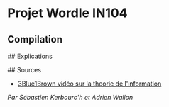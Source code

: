 # Projet Wordle IN104


## Compilation





## Explications





## Sources

- [3Blue1Brown vidéo sur la theorie de l'information](https://youtu.be/v68zYyaEmEA)



*Par Sébastien Kerbourc'h et Adrien Wallon* 





